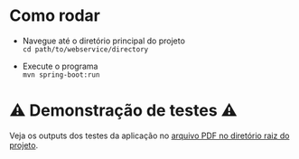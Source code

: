 # Como rodar

- Navegue até o diretório principal do projeto  
```cd path/to/webservice/directory```

- Execute o programa  
  ```mvn spring-boot:run```

# ⚠️ Demonstração de testes ⚠️
Veja os outputs dos testes da aplicação no [arquivo PDF no diretório raiz do projeto](https://github.com/pa-pcosta/poo2_trabalho4_webservice_restful/blob/d9f8beb95c381bbe76603a9aeebd95cb704cca35/Trabalho%204%20-%20%20POO%20II%20-%20WebService%20Restful.pdf).
